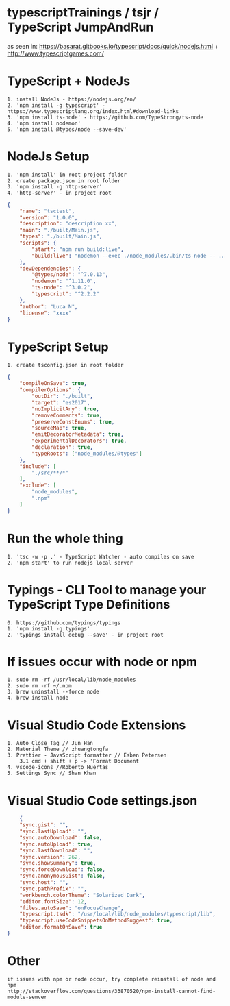 # typescriptTrainings / tsjr / TypeScript JumpAndRun

as seen in: https://basarat.gitbooks.io/typescript/docs/quick/nodejs.html
+ 
http://www.typescriptgames.com/

# TypeScript + NodeJs

    1. install NodeJs - https://nodejs.org/en/
    2. 'npm install -g typescript' - https://www.typescriptlang.org/index.html#download-links
    3. 'npm install ts-node' - https://github.com/TypeStrong/ts-node
    4. 'npm install nodemon'
    5. 'npm install @types/node --save-dev'

# NodeJs Setup
    1. 'npm install' in root project folder
    2. create package.json in root folder
    3. 'npm install -g http-server'
    4. 'http-server' - in project root

```json
{
    "name": "tsctest",
    "version": "1.0.0",
    "description": "description xx",
    "main": "./built/Main.js",
    "types": "./built/Main.js",
    "scripts": {
        "start": "npm run build:live",
        "build:live": "nodemon --exec ./node_modules/.bin/ts-node -- ./src/Main.ts"
    },
    "devDependencies": {
        "@types/node": "^7.0.13",
        "nodemon": "^1.11.0",
        "ts-node": "^3.0.2",
        "typescript": "^2.2.2"
    },
    "author": "Luca N",
    "license": "xxxx"
}
```
# TypeScript Setup
    1. create tsconfig.json in root folder

```json
{
    "compileOnSave": true,
    "compilerOptions": {
        "outDir": "./built",
        "target": "es2017",
        "noImplicitAny": true,
        "removeComments": true,
        "preserveConstEnums": true,
        "sourceMap": true,
        "emitDecoratorMetadata": true,
        "experimentalDecorators": true,
        "declaration": true,
        "typeRoots": ["node_modules/@types"]
    },
    "include": [
        "./src/**/*"
    ],
    "exclude": [
        "node_modules",
        ".npm"
    ]
}
```

# Run the whole thing
    1. 'tsc -w -p .' - TypeScript Watcher - auto compiles on save
    2. 'npm start' to run nodejs local server

# Typings - CLI Tool to manage your TypeScript Type Definitions
    0. https://github.com/typings/typings
    1. 'npm install -g typings'
    2. 'typings install debug --save' - in project root

# If issues occur with node or npm
    1. sudo rm -rf /usr/local/lib/node_modules
    2. sudo rm -rf ~/.npm
    3. brew uninstall --force node
    4. brew install node

# Visual Studio Code Extensions
    1. Auto Close Tag // Jun Han
    2. Material Theme // zhuangtongfa
    3. Prettier - JavaScript formatter // Esben Petersen
        3.1 cmd + shift + p -> 'Format Document
    4. vscode-icons //Roberto Huertas
    5. Settings Sync // Shan Khan

# Visual Studio Code settings.json
```json
    {
    "sync.gist": "",
    "sync.lastUpload": "",
    "sync.autoDownload": false,
    "sync.autoUpload": true,
    "sync.lastDownload": "",
    "sync.version": 262,
    "sync.showSummary": true,
    "sync.forceDownload": false,
    "sync.anonymousGist": false,
    "sync.host": "",
    "sync.pathPrefix": "",
    "workbench.colorTheme": "Solarized Dark",
    "editor.fontSize": 12,
    "files.autoSave": "onFocusChange",
    "typescript.tsdk": "/usr/local/lib/node_modules/typescript/lib",
    "typescript.useCodeSnippetsOnMethodSuggest": true,
    "editor.formatOnSave": true
}
```

# Other
    if issues with npm or node occur, try complete reinstall of node and npm
    http://stackoverflow.com/questions/33870520/npm-install-cannot-find-module-semver